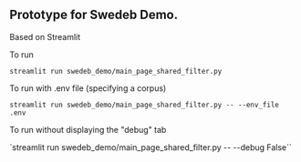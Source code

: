 ## Prototype for Swedeb Demo.

Based on Streamlit

To run


`streamlit run swedeb_demo/main_page_shared_filter.py`

To run with .env file (specifying a corpus)


`streamlit run swedeb_demo/main_page_shared_filter.py -- --env_file .env`

To run without displaying the "debug" tab


`streamlit run swedeb_demo/main_page_shared_filter.py -- --debug False``